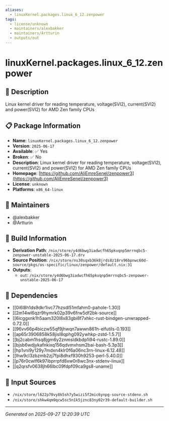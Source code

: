 ```yaml
---
aliases:
  - linuxKernel.packages.linux_6_12.zenpower
tags:
  - license/unknown
  - maintainers/alexbakker
  - maintainers/Artturin
  - outputs/out
---
```


# linuxKernel.packages.linux_6_12.zenpower

## 📝 Description

Linux kernel driver for reading temperature, voltage(SVI2), current(SVI2) and power(SVI2) for AMD Zen family CPUs

## 📋 Package Information

- **Name**: `linuxKernel.packages.linux_6_12.zenpower`
- **Version**: `2025-06-17`
- **Available**: ✅ Yes
- **Broken**: ✅ No
- **Description**: Linux kernel driver for reading temperature, voltage(SVI2), current(SVI2) and power(SVI2) for AMD Zen family CPUs
- **Homepage**: [https://github.com/AliEmreSenel/zenpower3](https://github.com/AliEmreSenel/zenpower3)
- **License**: `unknown`
- **Platforms**: `x86_64-linux`
## 👥 Maintainers

- @alexbakker
- @Artturin


## 🔧 Build Information

- **Derivation Path**: `/nix/store/y4d6bwg3iadwcfh65pkvqnp5mrrnqbc5-zenpower-unstable-2025-06-17.drv`
- **Source Position**: `/nix/store/ns30sqxb36k8jrds8z18rv96bpnwc60d-source/pkgs/os-specific/linux/zenpower/default.nix:31`
- **Outputs**:
  - `out`:  `/nix/store/y4d6bwg3iadwcfh65pkvqnp5mrrnqbc5-zenpower-unstable-2025-06-17`

## 🔗 Dependencies

- [[0i6l8h1ds9dkr1ivc77hzsdl51mfahm0-pahole-1.30]]
- [[2m14wl6qzr9hymrk02p39v6frw5df2bk-source]]
- [[6icggxnk1h5aam320l8x83gbi8f7xhkc-rust-bindgen-unwrapped-0.72.0]]
- [[96vv66p4biczw55qf9jhwqn7awwn861h-elfutils-0.193]]
- [[ap65r3906858k58jisl8qphg092ywhkp-zstd-1.5.7]]
- [[bj2cabm1hsq8jgm6y2znmsldkbdp1i94-rustc-1.89.0]]
- [[bjsb6wdjykafnkixq156qdvmxhsm2bai-bash-5.3p3]]
- [[hp1vni9y129y7mdxn4klr0f6a06nc3rn-linux-6.12.48]]
- [[lhw9cl3zbzmb2zj7fpi8dhxf930h9253-perl-5.40.0]]
- [[p76r0cwlf6k97ibprrpfd8xw0r8wc3nx-stdenv-linux]]
- [[q2qrsfv0638jh66lbc09fdpf09ca9gs8-uname]]

## 📁 Input Sources

- `/nix/store/l622p70vy8k5sh7y5wizi5f2mic6ynpg-source-stdenv.sh`
- `/nix/store/shkw4qm9qcw5sc5n1k5jznc83ny02r39-default-builder.sh`

---
*Generated on 2025-09-27 12:20:39 UTC*
